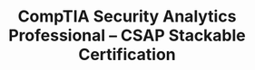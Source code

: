 ---
title: 'CompTIA Security Analytics Professional – CSAP Stackable Certification'
skills: ['Security Analytics', 'CSAP', 'CompTIA', 'Stackable Certification']
badge: 'https://www.credly.com/badges/6fd4112b-1e73-4621-a8de-58cac94088c9/public_url'
issued: 'March 02, 2025'
expires: 'March 02, 2028'
image: '/images/certifications/comptia-security-analytics-professional-csap-stackable-certification.png'
--- 